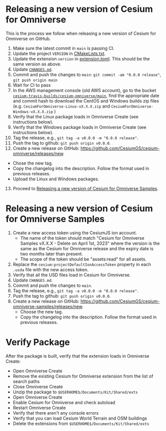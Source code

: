 # Releasing a new version of Cesium for Omniverse

This is the process we follow when releasing a new version of Cesium for Omniverse on GitHub.

1. Make sure the latest commit in `main` is passing CI.
2. Update the project `VERSION` in [CMakeLists.txt](../../CMakeLists.txt).
3. Update the extension `version` in [extension.toml](../../exts/cesium.omniverse/config/extension.toml). This should be the same version as above.
4. Update [`CHANGES.md`](../../exts/cesium.omniverse/doc/CHANGES.md).
5. Commit and push the changes to `main`: `git commit -am "0.0.0 release"`, `git push origin main`
6. Wait for CI to pass
7. In the AWS management console (old AWS account), go to the bucket [`cesium-travis-builds/cesium-omniverse/main`](https://s3.console.aws.amazon.com/s3/buckets/cesium-travis-builds?region=us-east-1&prefix=cesium-omniverse/main/&showversions=false), find the appropriate date and commit hash to download the CentOS and Windows builds zip files (e.g. `CesiumForOmniverse-Linux-vX.X.X.zip` and `CesiumForOmniverse-Windows-vX.X.X.zip` )
8. Verify that the Linux package loads in Omniverse Create (see instructions below).
9. Verify that the Windows package loads in Omniverse Create (see instructions below).
10. Tag the release, e.g., `git tag -a v0.0.0 -m "0.0.0 release"`.
11. Push the tag to github: `git push origin v0.0.0`.
12.  Create a new release on GitHub: https://github.com/CesiumGS/cesium-omniverse/releases/new.
  * Chose the new tag.
  * Copy the changelog into the description. Follow the format used in previous releases.
  * Upload the Linux and Windows packages.
13. Proceed to [Releasing a new version of Cesium for Omniverse Samples](#releasing-a-new-version-of-cesium-for-omniverse-samples).

# Releasing a new version of Cesium for Omniverse Samples

1. Create a new access token using the CesiumJS ion account.
    * The name of the token should match "Cesium for Omniverse Samples vX.X.X - Delete on April 1st, 2023" where the version is the same as the Cesium for Omniverse release and the expiry date is two months later than present.
    * The scope of the token should be "assets:read" for all assets.
2. Replace the `cesium:projectDefaultIonAccessToken` property in each `.usda` file with the new access token.
3. Verify that all the USD files load in Cesium for Omniverse.
4. Update `CHANGES.md`.
5. Commit and push the changes to `main`.
6. Tag the release, e.g., `git tag -a v0.0.0 -m "0.0.0 release"`.
7. Push the tag to github: `git push origin v0.0.0`.
8. Create a new release on GitHub: https://github.com/CesiumGS/cesium-omniverse-samples/releases/new.
    * Choose the new tag.
    * Copy the changelog into the description. Follow the format used in previous releases.

# Verify Package

After the package is built, verify that the extension loads in Omniverse Create:

* Open Omniverse Create
* Remove the existing Cesium for Omniverse extension from the list of search paths
* Close Omniverse Create
* Unzip the package to `$USERHOME$/Documents/Kit/Shared/exts`
* Open Omniverse Create
* Enable Cesium for Omniverse and check autoload
* Restart Omniverse Create
* Verify that there aren't any console errors
* Verify that you can load Cesium World Terrain and OSM buildings
* Delete the extensions from `$USERHOME$/Documents/Kit/Shared/exts`
